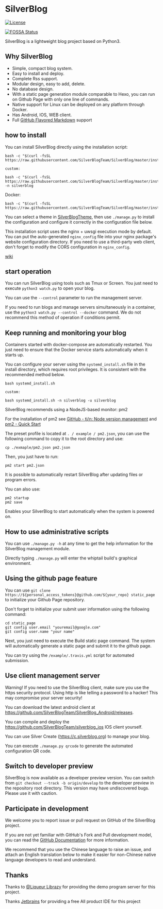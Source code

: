 # SilverBlog

[![License](https://img.shields.io/badge/License-BSD%203--Clause-blue.svg)](https://github.com/SilverBlogTeam/SilverBlog/blob/master/LICENSE)

[![FOSSA Status](https://app.fossa.io/api/projects/git%2Bgithub.com%2FSilverBlogTeam%2Fsilverblog.svg?type=shield)](https://app.fossa.io/projects/git%2Bgithub.com%2FSilverBlogTeam%2Fsilverblog?ref=badge_shield)

SilverBlog is a lightweight blog project based on Python3.

## Why SilverBlog

* Simple, compact blog system.
* Easy to install and deploy.
* Complete Rss support.
* Modular design, easy to add, delete.
* No database design.
* With a static page generation module comparable to Hexo, you can run on Github Page with only one line of commands.
* Native support for Linux can be deployed on any platform through Docker.
* Has Android, IOS, WEB client.
* Full [GitHub Flavored Markdown](https://guides.github.com/features/mastering-markdown/) support

## how to install

You can install SilverBlog directly using the installation script:

```
bash -c "$(curl -fsSL https://raw.githubusercontent.com/SilverBlogTeam/SilverBlog/master/install/install.sh)"

custom:

bash -c "$(curl -fsSL https://raw.githubusercontent.com/SilverBlogTeam/SilverBlog/master/install/install.sh)" -n silverblog

```

Docker:

```
bash -c "$(curl -fsSL https://raw.githubusercontent.com/SilverBlogTeam/SilverBlog/master/install/docker_install.sh)"
```

You can select a theme in [SilverBlogTheme](https://github.com/SilverBlogTheme), then use `./manage.py` to install the configuration and configure it correctly in the configuration file below.

This installation script uses the nginx + uwsgi execution mode by default. You can put the auto-generated `nginx_config` file into your nginx package's website configuration directory. If you need to use a third-party web client, don't forget to modify the CORS configuration in `nginx_config`.

[wiki](https://github.com/SilverBlogTeam/silverblog/wiki)
## start operation

You can run SilverBlog using tools such as Tmux or Screen. You just need to execute `python3 watch.py` to open your blog.

You can use the `--control` parameter to run the management server.

If you need to run blogs and manage servers simultaneously in a container, use the `python3 watch.py ​​--control --docker` command. We do not recommend this method of operation if conditions permit.

## Keep running and monitoring your blog

Containers started with docker-compose are automatically restarted. You just need to ensure that the Docker service starts automatically when it starts up.

You can configure your server using the `systemd_install.sh` file in the install directory, which requires root privileges. It is consistent with the recommended method below.

```
bash systemd_install.sh

custom:

bash systemd_install.sh -n silverblog -u silverblog
```


SilverBlog recommends using a NodeJS-based monitor: pm2

For the installation of pm2 see [GitHub - tj/n: Node version management](https://github.com/tj/n) and [pm2 - Quick Start](http://pm2.keymetrics.io/docs/Usage/quick-start/)

The preset profile is located at `. / example / pm2.json`, you can use the following command to copy it to the root directory and use:

```
cp ./exmaple/pm2.json pm2.json
```


Then, you just have to run:

```
pm2 start pm2.json
```

It is possible to automatically restart SilverBlog after updating files or program errors.

You can also use:

```
pm2 startup
pm2 save
```

Enables your SilverBlog to start automatically when the system is powered on.

## How to use administrative scripts

You can use `./manage.py -h` at any time to get the help information for the SilverBlog management module.

Directly typing `./manage.py` will enter the whiptail build's graphical environment.

## Using the github page feature

You can use `git clone https://${personal_access_tokens}@github.com/${your_repo} static_page` to initialize your Github Page repository.

Don't forget to initialize your submit user information using the following command:

```
cd static_page
git config user.email "youremail@google.com"
git config user.name "your name"
```

Next, you just need to execute the Build static page command. The system will automatically generate a static page and submit it to the github page.

You can try using the `/example/.travis.yml` script for automated submission.


## Use client management server

Warning! If you need to use the SilverBlog client, make sure you use the https security protocol. Using http is like telling a password to a hacker! This may compromise your server security!

You can download the latest android client at https://github.com/SilverBlogTeam/SilverBlog_Android/releases.

You can compile and deploy the https://github.com/SilverBlogTeam/silverblog_ios IOS client yourself.

You can use Silver Create (https://c.silverblog.org) to manage your blog.

You can execute `./manage.py qrcode` to generate the automated configuration QR code.

## Switch to developer preview

SilverBlog is now available as a developer preview version. You can switch from `git checkout --track -b origin/develop` to the developer preview in the repository root directory. This version may have undiscovered bugs. Please use it with caution.

## Participate in development

We welcome you to report issue or pull request on GitHub of the SilverBlog project.

If you are not yet familiar with GitHub's Fork and Pull development model, you can read the [GitHub Documentation](https://help.github.com/articles/using-pull-requests) for more information.

We recommend that you use the Chinese language to raise an issue, and attach an English translation below to make it easier for non-Chinese native language developers to read and understand.

## Thanks

Thanks to [@Liqueur Librazy](https://github.com/Librazy) for providing the demo program server for this project.

Thanks [Jetbrains](https://www.jetbrains.com/) for providing a free All product IDE for this project
